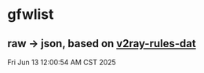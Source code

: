 # gfwlist
## raw -> json, based on [v2ray-rules-dat](https://github.com/Loyalsoldier/v2ray-rules-dat)
Fri Jun 13 12:00:54 AM CST 2025

